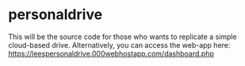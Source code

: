 # personaldrive
This will be the source code for those who wants to replicate a simple cloud-based drive. Alternatively, you can access the web-app here: https://leespersonaldrive.000webhostapp.com/dashboard.php
